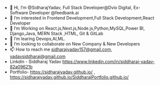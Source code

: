 - 👋 Hi, I’m @SidharajYadav, Full Stack Developer@Dvio Digital, Ex-Software Developer @feedbank.ai     
- 👀 I’m interested in Frontend Development,Full Stack Development,React Developer       
- 🌱 I’m Working on React.js,Next.js,Node.js,Python,MySQL,Power BI, Django,Java, MERN Stack ,HTML, Git & GitLab 
- 🌱 I’m learing Devops,AI,ML.    
- 💞️ I’m looking to collaborate on New Company & New Developers             
- 📫 How to reach me sidharajyadav157@gmail.com, yadavsiddharaj@gmail.com         
- Linkdin - Siddharaj Yadav  https://www.linkedin.com/in/siddharaj-yadav-82a09621b            
- Portfolio- https://sidharajyadav.github.io/  , https://sidharajyadav.github.io/SiddharajPortfolio.github.io/
<!---     
SidharajYadav/SidharajYadav is a ✨ special ✨ repository because its `README.md` (this file) appears on your GitHub profile. 
You can click the Preview link to take a look at your changes.. 
--->  
 
